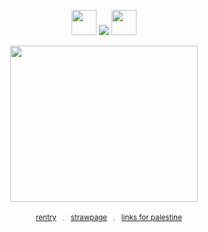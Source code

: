 
<div align="center">
<p align="center"> <img src="https://64.media.tumblr.com/08f1157e4fb62352185b36afec10b822/67f379b253a55304-79/s75x75_c1/2dd301de7828b4fb0d8607ba40db757cc46bd729.gifv" width="40" height="40" /> <img src="https://komarev.com/ghpvc/?username=kyostro&label=🔥&color=b81816&style=plastic&base=40000" /> <img src="https://64.media.tumblr.com/581809eba389f8d2ccce2c57b2eb9b8a/67f379b253a55304-15/s75x75_c1/f4206f7a9cad6744daa64d2f7c4a7afb3c4970be.gifv" width="40" height="40" />
<p align="center">
  <p align="center"> 

<img src="https://i.imgur.com/0WX6RKr.jpeg" width="300" height="250" />

 <p align="center"> 


‎ ‎ ‎ ‎ 
 <sup>[rentry](https://rentry.co/kyostro) ‎ ‎‎ 𓈒‎ ‎  ‎‎  [strawpage](https://kyodraw.straw.page/) ‎ ‎‎ 𓈒 ‎‎ ‎‎  [links for palestine](https://x.com/l0veol0gy5/status/1788378594806272129)

